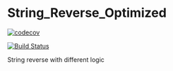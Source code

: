 # String_Reverse_Optimized


[![codecov](https://codecov.io/gh/raje1reddy/String_Reverse_Optimized/branch/master/graph/badge.svg)](https://codecov.io/gh/raje1reddy/String_Reverse_Optimized)

[![Build Status](https://travis-ci.org/raje1reddy/String_Reverse_Optimized.svg?branch=master)](https://travis-ci.org/raje1reddy/String_Reverse_Optimized)

String reverse with different logic

